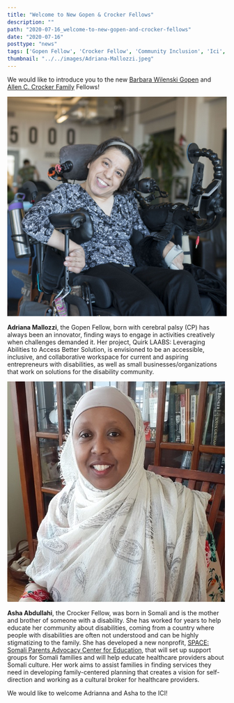 ```yaml
---
title: "Welcome to New Gopen & Crocker Fellows"
description: ""
path: "2020-07-16_welcome-to-new-gopen-and-crocker-fellows"
date: "2020-07-16"
posttype: "news"
tags: ['Gopen Fellow', 'Crocker Fellow', 'Community Inclusion', 'Ici', 'Disability']
thumbnail: "../../images/Adriana-Mallozzi.jpeg"
---
```



We would like to introduce you to the new  [Barbara Wilenski Gopen](https://www.mass.gov/service-details/barbara-wilensky-gopen-memorial-fellowship)  and  [Allen C. Crocker Family](https://www.mass.gov/doc/allen-c-crocker-family-fellowship/download)  Fellows!

![Adriana Mallozzi](../../images/Adriana-Mallozzi.jpeg)

**Adriana Mallozzi**, the Gopen Fellow, born with cerebral palsy (CP) has always been an innovator, finding ways to engage in activities creatively when challenges demanded it. Her project, Quirk LAABS: Leveraging Abilities to Access Better Solution, is envisioned to be an accessible, inclusive, and collaborative workspace for current and aspiring entrepreneurs with disabilities, as well as small businesses/organizations that work on solutions for the disability community.

![Asha Abdullahi](../../images/Asha-Abdullahi.jpg)

**Asha Abdullahi**, the Crocker Fellow, was born in Somali and is the mother and brother of someone with a disability. She has worked for years to help educate her community about disabilities, coming from a country where people with disabilities are often not understood and can be highly stigmatizing to the family. She has developed a new nonprofit, [SPACE: Somali Parents Advocacy Center for Education](https://spacema.org/), that will set up support groups for Somali families and will help educate healthcare providers about Somali culture. Her work aims to assist families in finding services they need in developing family-centered planning that creates a vision for self-direction and working as a cultural broker for healthcare providers.

We would like to welcome Adrianna and Asha to the ICI!
